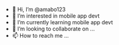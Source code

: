 - 👋 Hi, I’m @amabo123
- 👀 I’m interested in mobile app devt
- 🌱 I’m currently learning mobile app devt
- 💞️ I’m looking to collaborate on ...
- 📫 How to reach me ...

<!---
amabo123/amabo123 is a ✨ special ✨ repository because its `README.md` (this file) appears on your GitHub profile.
You can click the Preview link to take a look at your changes.
--->
